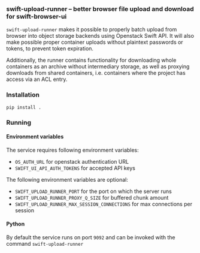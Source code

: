 ### swift-upload-runner – better browser file upload and download for swift-browser-ui

`swift-upload-runner` makes it possible to properly batch upload from browser
into object storage backends using Openstack Swift API. It will also make possible
proper container uploads without plaintext passwords or tokens, to prevent
token expiration.

Additionally, the runner contains functionality for downloading whole containers
as an archive without intermediary storage, as well as proxying downloads from
shared containers, i.e. containers where the project has access via an ACL entry.

### Installation
`pip install .`

### Running

#### Environment variables
The service requires following environment variables:

* `OS_AUTH_URL` for openstack authentication URL
* `SWIFT_UI_API_AUTH_TOKENS` for accepted API keys

The following environment variables are optional:

* `SWIFT_UPLOAD_RUNNER_PORT` for the port on which the server runs
* `SWIFT_UPLOAD_RUNNER_PROXY_Q_SIZE` for buffered chunk amount
* `SWIFT_UPLOAD_RUNNER_MAX_SESSION_CONNECTIONS` for max connections per session

#### Python
By default the service runs on port `9092` and can be invoked with the command
`swift-upload-runner`
